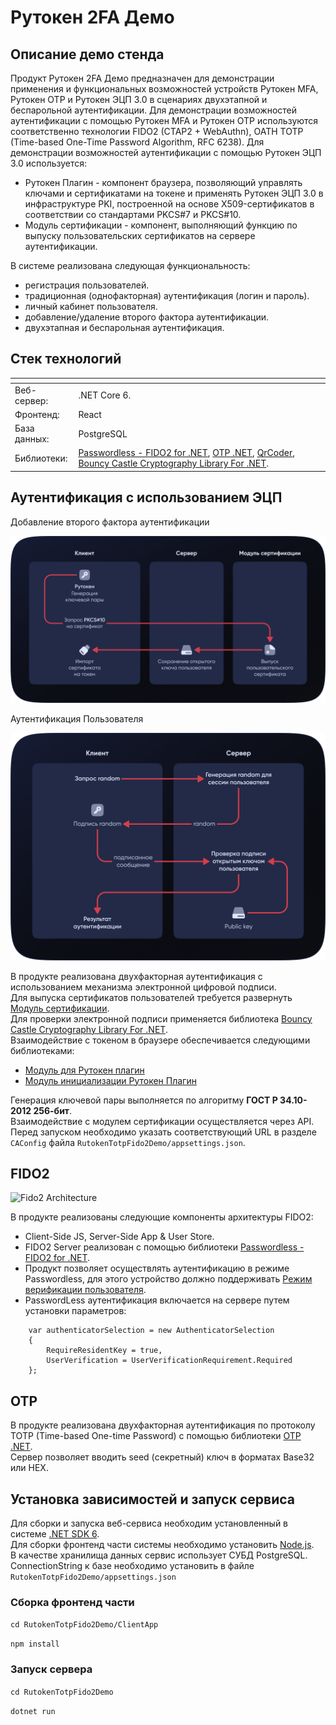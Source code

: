 # Рутокен 2FA Демо


## Описание демо стенда

Продукт Рутокен 2FA Демо предназначен для демонстрации применения и функциональных возможностей устройств Рутокен MFA, Рутокен OTP и Рутокен ЭЦП 3.0 в сценариях двухэтапной и беспарольной аутентификации.
Для демонстрации возможностей аутентификации с помощью Рутокен MFA и Рутокен ОТР используются соответственно технологии FIDO2 (CTAP2 + WebAuthn), OATH TOTP (Time-based One-Time Password Algorithm, RFC 6238). Для демонстрации возможностей аутентификации с помощью Рутокен ЭЦП 3.0 используется:

- Рутокен Плагин - компонент браузера, позволяющий управлять ключами и сертификатами на токене и применять Рутокен ЭЦП 3.0 в инфраструктуре PKI, построенной на основе X509-сертификатов в соответствии со стандартами PKCS#7 и PKCS#10.
- Модуль сертификации - компонент, выполняющий функцию по выпуску пользовательских сертификатов на сервере аутентификации.

В системе реализована следующая функциональность:

- регистрация пользователей. 
- традиционная (однофакторная) аутентификация (логин и пароль).   
- личный кабинет пользователя. 
- добавление/удаление второго фактора аутентификации. 
- двухэтапная и беспарольная аутентификация.


## Стек технологий

| <!-- -->         | <!-- -->              | 
| ---              | ---                   | 
| Веб-сервер:      | .NET Core 6.          |   
| Фронтенд:        | React                 |
| База данных:     | PostgreSQL            |
| Библиотеки:      | [Passwordless - FIDO2 for .NET](https://github.com/passwordless-lib/fido2-net-lib), [OTP .NET](https://github.com/kspearrin/Otp.NET), [QrCoder](https://github.com/codebude/QRCoder), [Bouncy Castle Cryptography Library For .NET](https://github.com/bcgit/bc-csharp).   |



## Аутентификация с использованием ЭЦП

Добавление второго фактора аутентификации

![Добавление второго фактора аутентификации](/images/pki-register.png?raw=true "Добавление второго фактора аутентификации")

Аутентификация Пользователя

![Аутентификация Пользователя](/images/pki-login.png?raw=true "Аутентификация Пользователя")

В продукте реализована двухфакторная аутентификация с использованием механизма электронной цифровой подписи.<br />
Для выпуска сертификатов пользователей требуется развернуть [Модуль сертификации](https://github.com/AktivCo/certification-demo-module).<br />
Для проверки электронной подписи применяется библиотека [Bouncy Castle Cryptography Library For .NET](https://github.com/bcgit/bc-csharp).<br />
Взаимодействие с токеном в браузере обеспечивается следующими библиотеками:

- [Модуль для Рутокен плагин](https://github.com/AktivCo/rutoken-plugin-js)
- [Модуль инициализации Рутокен Плагин](https://github.com/AktivCo/rutoken-plugin-bootstrap)


Генерация ключевой пары выполняется по алгоритму <b>ГОСТ Р 34.10-2012 256-бит</b>.<br />
Взаимодействие с модулем сертификации осуществляется через API.<br />
Перед запуском необходимо указать соответствующий URL в разделе `CAConfig` файла `RutokenTotpFido2Demo/appsettings.json`.


## FIDO2

![Fido2 Architecture](https://developers.yubico.com/WebAuthn/WebAuthn_Developer_Guide/fido2_app_architecture.png?raw=true "Fido2 Architecture") 

В продукте реализованы следующие компоненты архитектуры FIDO2:

- Client-Side JS, Server-Side App & User Store.
- FIDO2 Server реализован с помощью библиотеки [Passwordless - FIDO2 for .NET](https://github.com/passwordless-lib/fido2-net-lib).
- Продукт позволяет осуществлять аутентификацию в режиме Passwordless, для этого устройство должно поддерживать [Режим верификации пользователя](https://developers.yubico.com/WebAuthn/WebAuthn_Developer_Guide/User_Presence_vs_User_Verification.html).
- PasswordLess аутентификация включается на сервере путем установки параметров:
```
    var authenticatorSelection = new AuthenticatorSelection
    {
        RequireResidentKey = true,
        UserVerification = UserVerificationRequirement.Required
    };
```




## OTP

В продукте реализована двухфакторная аутентификация по протоколу TOTP (Time-based One-time Password) с помощью библиотеки [OTP .NET](https://github.com/kspearrin/Otp.NET).  
Сервер позволяет вводить seed (секретный) ключ в форматах Base32 или HEX. 


## Установка зависимостей и запуск сервиса

Для сборки и запуска веб-сервиса необходим установленный в системе [.NET SDK 6](https://dotnet.microsoft.com/en-us/download/dotnet/6.0).  
Для сборки фронтенд части системы необходимо установить [Node.js](https://nodejs.org/ru).  
В качестве хранилища данных сервис использует СУБД PostgreSQL.  
ConnectionString к базе необходимо установить в файле `RutokenTotpFido2Demo/appsettings.json`


### Сборка фронтенд части

```cd RutokenTotpFido2Demo/ClientApp```

```npm install```

### Запуск сервера

```cd RutokenTotpFido2Demo```

```dotnet run```